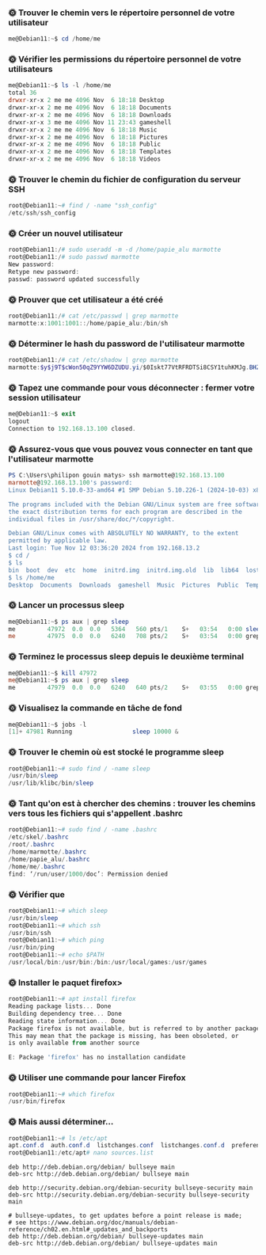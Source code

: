### 🌞 Trouver le chemin vers le répertoire personnel de votre utilisateur

```powershell
me@Debian11:~$ cd /home/me
```

### 🌞 Vérifier les permissions du répertoire personnel de votre utilisateurs


``` powershell 
me@Debian11:~$ ls -l /home/me
total 36
drwxr-xr-x 2 me me 4096 Nov  6 18:18 Desktop
drwxr-xr-x 2 me me 4096 Nov  6 18:18 Documents
drwxr-xr-x 2 me me 4096 Nov  6 18:18 Downloads
drwxr-xr-x 3 me me 4096 Nov 11 23:43 gameshell
drwxr-xr-x 2 me me 4096 Nov  6 18:18 Music
drwxr-xr-x 2 me me 4096 Nov  6 18:18 Pictures
drwxr-xr-x 2 me me 4096 Nov  6 18:18 Public
drwxr-xr-x 2 me me 4096 Nov  6 18:18 Templates
drwxr-xr-x 2 me me 4096 Nov  6 18:18 Videos
```

### 🌞 Trouver le chemin du fichier de configuration du serveur SSH

``` powershell
root@Debian11:~# find / -name "ssh_config"
/etc/ssh/ssh_config
```

### 🌞 Créer un nouvel utilisateur
```powershell
root@Debian11:/# sudo useradd -m -d /home/papie_alu marmotte
root@Debian11:/# sudo passwd marmotte
New password:
Retype new password:
passwd: password updated successfully
```
### 🌞 Prouver que cet utilisateur a été créé
```powershell
root@Debian11:/# cat /etc/passwd | grep marmotte
marmotte:x:1001:1001::/home/papie_alu:/bin/sh
```

### 🌞 Déterminer le hash du password de l'utilisateur marmotte
```powershell
root@Debian11:/# cat /etc/shadow | grep marmotte
marmotte:$y$j9T$cWon50qZ9YYW6DZUDU.yi/$0Iskt77VtRFRDTSi8CSY1tuhKMJg.BHZX8MvGMPFVd3:20039:0:99999:7:::
```

### 🌞 Tapez une commande pour vous déconnecter : fermer votre session utilisateur
```powershell
me@Debian11:~$ exit
logout
Connection to 192.168.13.100 closed.
```


### 🌞 Assurez-vous que vous pouvez vous connecter en tant que l'utilisateur marmotte

```powershell
PS C:\Users\philipon gouin matys> ssh marmotte@192.168.13.100
marmotte@192.168.13.100's password:
Linux Debian11 5.10.0-33-amd64 #1 SMP Debian 5.10.226-1 (2024-10-03) x86_64

The programs included with the Debian GNU/Linux system are free software;
the exact distribution terms for each program are described in the
individual files in /usr/share/doc/*/copyright.

Debian GNU/Linux comes with ABSOLUTELY NO WARRANTY, to the extent
permitted by applicable law.
Last login: Tue Nov 12 03:36:20 2024 from 192.168.13.2
$ cd /
$ ls
bin  boot  dev  etc  home  initrd.img  initrd.img.old  lib  lib64  lost+found  media  mnt  opt  proc  root  run  sbin  srv  sys  tmp  usr  var  vmlinuz  vmlinuz.old
$ ls /home/me       
Desktop  Documents  Downloads  gameshell  Music  Pictures  Public  Templates  Videos
```

### 🌞 Lancer un processus sleep
```powershell
me@Debian11:~$ ps aux | grep sleep
me         47972  0.0  0.0   5364   560 pts/1    S+   03:54   0:00 sleep 1000
me         47975  0.0  0.0   6240   708 pts/2    S+   03:54   0:00 grep sleep
```

### 🌞 Terminez le processus sleep depuis le deuxième terminal
```powershell
me@Debian11:~$ kill 47972
me@Debian11:~$ ps aux | grep sleep
me         47979  0.0  0.0   6240   640 pts/2    S+   03:55   0:00 grep sleep
```

### 🌞 Visualisez la commande en tâche de fond
```powershell
me@Debian11:~$ jobs -l
[1]+ 47981 Running                 sleep 10000 &
```

### 🌞 Trouver le chemin où est stocké le programme sleep

```powershell
root@Debian11:~# sudo find / -name sleep
/usr/bin/sleep
/usr/lib/klibc/bin/sleep
```
### 🌞 Tant qu'on est à chercher des chemins : trouver les chemins vers tous les fichiers qui s'appellent .bashrc
```powershell
root@Debian11:~# sudo find / -name .bashrc
/etc/skel/.bashrc
/root/.bashrc
/home/marmotte/.bashrc
/home/papie_alu/.bashrc
/home/me/.bashrc
find: ‘/run/user/1000/doc’: Permission denied
```

### 🌞 Vérifier que
```powershell
root@Debian11:~# which sleep
/usr/bin/sleep
root@Debian11:~# which ssh
/usr/bin/ssh
root@Debian11:~# which ping
/usr/bin/ping
root@Debian11:~# echo $PATH
/usr/local/bin:/usr/bin:/bin:/usr/local/games:/usr/games
```

### 🌞 Installer le paquet firefox>
```powershell
root@Debian11:~# apt install firefox
Reading package lists... Done
Building dependency tree... Done
Reading state information... Done
Package firefox is not available, but is referred to by another package.
This may mean that the package is missing, has been obsoleted, or
is only available from another source

E: Package 'firefox' has no installation candidate
```

### 🌞 Utiliser une commande pour lancer Firefox

```powershell
root@Debian11:~# which firefox
/usr/bin/firefox
```

### 🌞 Mais aussi déterminer...
```powershell
root@Debian11:~# ls /etc/apt
apt.conf.d  auth.conf.d  listchanges.conf  listchanges.conf.d  preferences.d  sources.list  sources.list~  sources.list.d  trusted.gpg.d
root@Debian11:/etc/apt# nano sources.list
```
```
deb http://deb.debian.org/debian/ bullseye main
deb-src http://deb.debian.org/debian/ bullseye main

deb http://security.debian.org/debian-security bullseye-security main
deb-src http://security.debian.org/debian-security bullseye-security main

# bullseye-updates, to get updates before a point release is made;
# see https://www.debian.org/doc/manuals/debian-reference/ch02.en.html#_updates_and_backports
deb http://deb.debian.org/debian/ bullseye-updates main
deb-src http://deb.debian.org/debian/ bullseye-updates main
```

